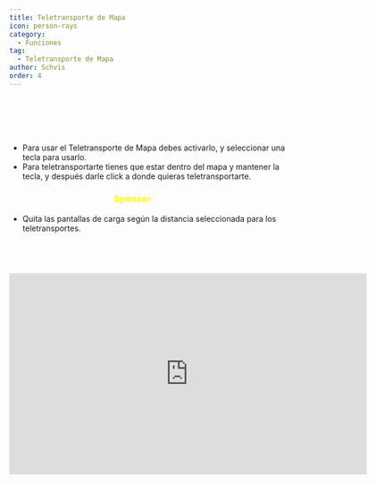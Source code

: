 ```yaml
---
title: Teletransporte de Mapa
icon: person-rays
category:
  - Funciones
tag:
  - Teletransporte de Mapa
author: Schvis
order: 4
---
```


## <span style='color:white;'>Teletransporte de Mapa permite al jugador teletransportarse a cualquier lugar del mapa.</span>
- Para usar el Teletransporte de Mapa debes activarlo, y seleccionar una tecla para usarlo.
- Para teletransportarte tienes que estar dentro del mapa y mantener la tecla, y después darle click a donde quieras teletransportarte.
### <span style='color:white;'>Teletransporte Rápido (</span><span style='color:yellow;'>Sponsor</span><span style='color:white;'>):</span>
- Quita las pantallas de carga según la distancia seleccionada para los teletransportes.

## <span style='color:white;'>Video de Ejemplo:</span>

<iframe width="640" height="360" src="https://www.youtube.com/embed/Xm3mTEbIE9g?list=PL5eI1Tb64p56g27qfYk7VuFTz4FK6YrKa" title="Korepi - Map TP/Fast TP" frameborder="0" allow="accelerometer; autoplay; clipboard-write; encrypted-media; gyroscope; picture-in-picture; web-share" allowfullscreen></iframe>

